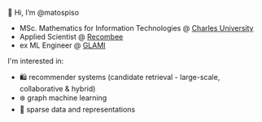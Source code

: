 👋 Hi, I’m @matospiso
- MSc. Mathematics for Information Technologies @ [Charles University](https://www.mff.cuni.cz/en)
- Applied Scientist @ [Recombee](https://www.recombee.com/)
- ex ML Engineer @ [GLAMI](https://glami.group/)

I'm interested in:
- 🛍️ recommender systems (candidate retrieval - large-scale, collaborative & hybrid)
- ❄️ graph machine learning
- 🫧 sparse data and representations

<!---
matospiso/matospiso is a ✨ special ✨ repository because its `README.md` (this file) appears on your GitHub profile.
You can click the Preview link to take a look at your changes.
--->
